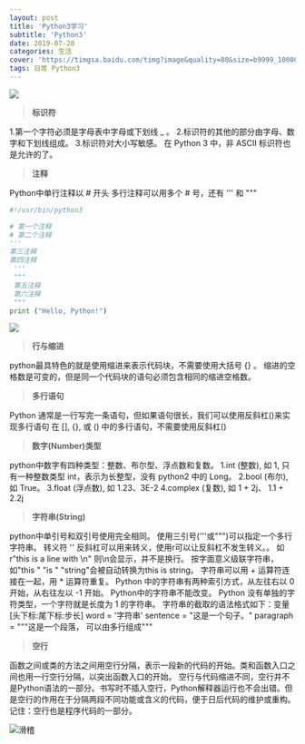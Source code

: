 ```yaml
---
layout: post
title: 'Python3学习'
subtitle: 'Python3'
date: 2019-07-20
categories: 生活
cover: 'https://timgsa.baidu.com/timg?image&quality=80&size=b9999_10000&sec=1562932597821&di=1d31e6c065c9ed689e7f37e530d307f4&imgtype=0&src=http%3A%2F%2Fimg.zcool.cn%2Fcommunity%2F0138495b65d2e8a801215c8f05ec83.jpg%401280w_1l_2o_100sh.jpg'
tags: 日常 Python3
---
```

![](https://ss0.bdstatic.com/70cFvHSh_Q1YnxGkpoWK1HF6hhy/it/u=1179406842,2804315616&fm=26&gp=0.jpg)
  
> **标识符**

1.第一个字符必须是字母表中字母或下划线 _ 。
2.标识符的其他的部分由字母、数字和下划线组成。
3.标识符对大小写敏感。
在 Python 3 中，非 ASCII 标识符也是允许的了。
> **注释**

Python中单行注释以 # 开头
多行注释可以用多个 # 号，还有 ''' 和 """

```python
#!/usr/bin/python3 

# 第一个注释
# 第二个注释 
''' 
第三注释 
第四注释
 '''
 """
 第五注释
 第六注释
 """ 
print ("Hello, Python!")
```
 ![](https://ss0.bdstatic.com/70cFvHSh_Q1YnxGkpoWK1HF6hhy/it/u=647969196,2936988138&fm=26&gp=0.jpg)
 
> **行与缩进**

python最具特色的就是使用缩进来表示代码块，不需要使用大括号 {} 。
缩进的空格数是可变的，但是同一个代码块的语句必须包含相同的缩进空格数。

> **多行语句**

Python 通常是一行写完一条语句，但如果语句很长，我们可以使用反斜杠(\)来实现多行语句
在 [], {}, 或 () 中的多行语句，不需要使用反斜杠(\)

> **数字(Number)类型**

python中数字有四种类型：整数、布尔型、浮点数和复数。
1.int (整数), 如 1, 只有一种整数类型 int，表示为长整型，没有 python2 中的 Long。
2.bool (布尔), 如 True。
3.float (浮点数), 如 1.23、3E-2
4.complex (复数), 如 1 + 2j、 1.1 + 2.2j

> **字符串(String)**

python中单引号和双引号使用完全相同。
使用三引号('''或""")可以指定一个多行字符串。
转义符 '\'
反斜杠可以用来转义，使用r可以让反斜杠不发生转义。。 如 r"this is a line with \n" 则\n会显示，并不是换行。
按字面意义级联字符串，如"this " "is " "string"会被自动转换为this is string。
字符串可以用 + 运算符连接在一起，用 * 运算符重复。
Python 中的字符串有两种索引方式，从左往右以 0 开始，从右往左以 -1 开始。
Python中的字符串不能改变。
Python 没有单独的字符类型，一个字符就是长度为 1 的字符串。
字符串的截取的语法格式如下：变量[头下标:尾下标:步长]
word = '字符串' 
sentence = "这是一个句子。" 
paragraph = """这是一个段落， 
可以由多行组成"""

> **空行**

函数之间或类的方法之间用空行分隔，表示一段新的代码的开始。类和函数入口之间也用一行空行分隔，以突出函数入口的开始。
空行与代码缩进不同，空行并不是Python语法的一部分。书写时不插入空行，Python解释器运行也不会出错。但是空行的作用在于分隔两段不同功能或含义的代码，便于日后代码的维护或重构。
记住：空行也是程序代码的一部分。
 

![滑稽](https://www.bing.com/th?id=OGC.ec2a1a052d7a88e56d117330f5f72db4&pid=1.7&rurl=https%3a%2f%2fws4.sinaimg.cn%2fbmiddle%2f9150e4e5gy1fqzq2m4tz6g20a00a07wi.gif)

